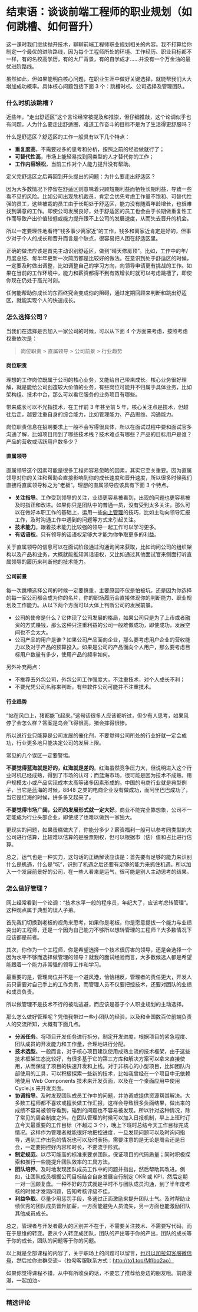 # 结束语：谈谈前端工程师的职业规划（如何跳槽、如何晋升）

这一课时我们继续抛开技术，聊聊前端工程师职业规划相关的内容。我不打算给你制定一个最优的进阶路线，因为每个工程师所处的环境、工作经历、职业目标都不一样，有的名校高学历，有的大厂背景，有的自学成才……并没有一个万金油的最优进阶路线。

虽然如此，但如果能明白核心问题，在职业生涯中做好关键选择，就能帮我们大大增加成功概率。具体核心问题包括下面 3 个：跳槽时机、公司选择及管理团队。

### 什么时机该跳槽？

近些年，“走出舒适区”这个言论经常被提及和推崇，但仔细推敲，这个论调似乎也有问题，人为什么要走出舒适圈，难道工作奋斗的目标不是为了生活得更舒服吗？

什么是舒适区？舒适区的工作一般具有以下几个特点：

- **重复度高**，不需要过多的思考和分析，按照之前的经验做就行了；
- **可替代性高**，市场上能轻易找到同类型的人才替代你的工作；
- **工作内容轻松**，当前工作对个人能力提升没有帮助。

定义完舒适区之后再回到开头提出的问题：为什么要走出舒适区？

因为大多数情况下停留在舒适区则意味着只顾短期利益而牺牲长期利益，导致一些看不见的风险。比如公司出现危机裁员，肯定会优先考虑工作量不饱和、可替代性强的员工，这些被裁的员工由于长期处于舒适区，能力没有随着年龄增长，也很难找到满意的工作。即使公司发展良好，处于舒适区的员工也会由于长期做重复性工作而导致产出价值较低或能力提升跟不上公司的发展速度，从而失去晋升的机会。

所以一定要理性地看待“钱多事少离家近”的工作，钱多和离家近肯定是好的，但事少对于个人的成长和晋升而言是个缺点，很容易把人困在舒适区里。

正确的做法应该是首先主动识别舒适区，做到“晴天修房顶”。比如，工作中的年/月度总结、每半年更新一次简历都是比较好的做法。在意识到处于舒适区的时候，一定要及时做出调整，比如调整自己的学习方向，向领导申请更有挑战的工作。如果在当前的工作环境中，能力和薪资都得不到有效增长时就可以考虑跳槽了，即使你现在仍处于高光时刻。

任何能帮助你成长的东西终究会变成你的阻碍，通过定期回顾来判断和跳出舒适区，就能实现个人的快速成长。

### 怎么选择公司？

当我们在选择是否加入一家公司的时候，可以从下面 4 个方面来考虑，按照考虑权重依次是：

> 岗位职责 > 直属领导 > 公司前景 > 行业趋势

#### 岗位职责

理想的工作岗位既属于公司的核心业务，又能给自己带来成长。核心业务很好理解，就是能给公司创造较大价值的业务，有些岗位可能并不归属于具体业务，比如架构组、技术中台，那么可以看它服务的业务项目有哪些。

带来成长可以不光指技术，在工作前 3 年甚至前 5 年，核心关注点是技术，但越往后走，越要注重自身的综合能力，比如管理能力、产品思维、沟通能力。

岗位职责信息在招聘要求上一般不会写得很具体，所以在面试过程中要和面试官多沟通了解，比如项目用到了哪些技术栈？技术难点有哪些？产品的目标用户是谁？产品的营收或活跃用户数多少？

#### 直属领导

直属领导这个因素可能是很多工程师容易忽略的因素，其实它至关重要。因为直属领导对你的关注和帮助会直接影响到你的成长速度和晋升速度，所以很多时候我们直接将直属领导称之为“老板”。理想的直属领导应该具有下面 3 个特点。

- **关注指导**。工作受到领导的关注，业绩更容易被看到，出现的问题也更容易被及时指正和改进。如果你只是团队中的普通一员，没有受到太多关注，那么可以在做好本职工作的基础上，运用一些[向上管理](https://wiki.mbalib.com/wiki/向上管理)的技巧，比如主动向领导汇报工作，及时沟通工作中遇到的问题等方式来引起关注。
- **技术能力**。跟着技术能力比较强的领导一起工作可以学习更多。
- **有话语权**。只有领导的话语权足够大才能为你争取更多的利益。

关于直属领导的信息可以在面试阶段通过沟通询问来获取，比如询问公司的组织架构以及产品和业务，大概就能推知其话语权，又比如通过其他面试官来侧面打听直属领导的履历来判断他的技术能力。

#### 公司前景

每一次跳槽选择公司的时候一定要慎重，主要原因不仅是怕被坑，还是因为你选择的每一家公司都会成为你的名片，你的职场履历会直接体现你的判断能力、职业规划及工作能力。从以下两个方面可以大体上判断公司的发展前景。

- 公司的使命是什么？它体现了公司发展的格局，如果公司只是为了上市或者融资的方式赚钱，那么这种只注重利益的公司一般难做成功，即使成功，发展空间也不会太大。
- 公司产品的用户是谁？如果公司产品面向企业，那么要考虑用户企业的营收能力以及对于产品的预算投入。如果是公司的产品面向个人用户，那么要考虑目标用户数量有多少，使用产品的频率如何。

另外补充两点：

- 不推荐去外包公司，外包公司工作强度大，不注重技术，对个人成长不利；
- 不要光凭公司名称来判断，有些软件公司可能并不注重技术。

#### 行业趋势

“站在风口上，猪都能飞起来。”这句话很多人应该都听过，但少有人思考，如果风停了会怎么样？答案是鸟会飞得很高，猪会摔得很惨。

所以说行业只能算是公司发展的催化剂，不要觉得公司所处的行业好就一定会成功，行业更多地只能决定公司的发展上限。

常见的几个误区一定要警惕。

**不要觉得蓝海就是好的，红海就是差的**。红海虽然竞争压力大，但说明进入这个行业时机已经成熟，得到了市场的认可；而蓝海市场，很可能是因为技术不成熟，用户规模太小或产品实现成本太高等诸多因素形成的。中国的电商行业就是典型例子，当它是蓝海的时候，8848 之类的电商企业没有做成功，而阿里巴巴成功了，当它是红海的时候，拼多多又起来了。

**不要觉得市场广阔，公司的发展形式就一定大好**。商业不能完全靠想象，公司不一定能成为行业头部企业，即使成了也难以做到一家独大。

更现实的问题，如果蛋糕做大了，你能分多少？薪资福利一般可以参考同类型的大公司进行估算，比较难以估算的是股票期权，但可以根据市（估）值和占比进行估算。

总之，运气也是一种实力，这句话的正确解读应该是：首先要有足够的能力来识别什么是机遇，什么是“坑”，识别了机遇之后还要有足够的能力来抓住机遇。所以加入一个发展前景好的公司，在一些人看来是运气，很可能是别人主动思考的结果。

### 怎么做好管理？

网上经常看到一个论调：“技术水平一般的程序员，年纪大了，应该考虑转管理”。这种观点属于典型的误人子弟。

首先我们切换到老板的视角来思考，如果你是老板，你是愿意提拔一个能力与业绩突出的工程师，还是一个因为自己能力不够所以想转管理的工程师？大多数情况下应该都是前者。

其次，你作为一个工程师，你是希望选择一个技术很厉害的领导，还是会选择一个因为水平不够而选择做管理的领导？就我的面试经验而言，大多数候选人都是希望能跟着一个能力非常强的领导工作和学习。

最重要的是，管理岗位并不是一个避风港，恰恰相反，管理者的责任更大，开发人员只需要对自己手上的工作负责，而管理人员不仅要把控技术，还要对团队的业绩和成员负责。

所以做管理不是技术不行的被动逃避，而应该是基于个人职业规划的主动选择。

那么怎么做好管理呢？凭借我带过一些小团队的经验，以及和全国数百位前端负责人的交流所知，大概有下面几点。

- **分派任务**。将项目开发任务进行拆分，制定开发进度，根据项目的紧急程度、团队成员的开发能力和工作量，合理地进行分配。
- **技术选型**。一般而言，对于核心项目建议使用成熟主流的技术框架，由于这些技术框架生态比较好，有很多基于它的第三方库和解决方案可以拿来直接使用，从而保证了项目的快速开发和上线。对于非核心的小型项目，比如团队内部使用的工具，可以积极探索一些新的技术，比如我曾经在一个项目中无依赖地使用 Web Components 技术来开发页面，以及在一个桌面应用中使用 Cycle.js 来开发页面。
- **协调指导**。及时发现团队成员工作中的问题，并协调或提供资源帮其解决。大多数工程师都不喜欢或擅长做工作汇报，这样会导致很多负面结果，做出来的成绩不容易被领导看到，碰到的问题也不容易被发现。所以针对这种情况，除了常见的周会制度之外，在团队管理的时候可以加入日报机制，早上上班时订立今天最重要的工作目标（不超过 3 个），晚上下班时总结今天工作目标完成情况。这样作为管理者就能很好地把控进度，一旦发现问题可以及时询问指导，遇到工作出色的情况也可以及时表扬。需要注意的是无论是周会还是日会，一定要把控好内容和时长，不要流于形式。
- **制定规范**。以尽可能高的标准来要求团队，保证项目的代码质量；同时积极探索和推行一些能提升团队效率的工具方法。
- **团队培养**。及时地发现团队成员工作中的问题并指出，然后帮助其改进。例如，让团队成员根据公司目标结合自身发展自行制定 OKR 或 KPI，然后定期一对一回顾复盘。一种不好的方式就是平时不与团队成员沟通，到了半年度考核的时候才发现问题，告知考核评级不佳。
- **利益争取**。尽量少用惩罚手段，多通过正面激励来提升团队士气。及时帮助业绩优秀的团队成员晋升加薪，一方面能避免人员流失，另一方面也能激励团队其他成员成长。

总之，管理者与开发者最大的区别并不在于，不需要关注技术、不需要写代码，而在于思维的转变。要从个人转变成团队，团队的产出等于你的产出，团队的成长等于你的成长，团队的问题等于你的问题。

以上就是全部课程的内容了，关于职场上的问题可以留言，[也可以加拉勾客服微信号](http://to1.top/MfIbq2ao)，然后拉你进群交流~（拉勾客服联系方式：http://to1.top/MfIbq2ao）

如果你觉得课程不错，从中有所收获的话，不要忘了推荐给身边的朋友哦。前路漫漫，一起加油~

---

### 精选评论
